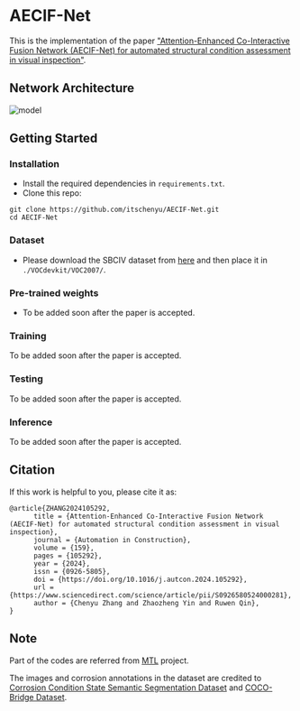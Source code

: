 # AECIF-Net
This is the implementation of the paper ["Attention-Enhanced Co-Interactive Fusion Network (AECIF-Net) for automated structural condition assessment in visual inspection"](https://www.sciencedirect.com/science/article/abs/pii/S0926580524000281).

## Network Architecture
![model](https://user-images.githubusercontent.com/90736946/280549214-7f17fd8a-a172-489c-b92c-214b0d81f794.png)

## Getting Started
### Installation
* Install the required dependencies in `requirements.txt`.
* Clone this repo:
~~~~
git clone https://github.com/itschenyu/AECIF-Net.git
cd AECIF-Net
~~~~
### Dataset
* Please download the SBCIV dataset from [here](https://drive.google.com/drive/folders/1HLCUC8R9x3t-qB_t3NQ1XujMV43Axmv_?usp=share_link) and then place it in `./VOCdevkit/VOC2007/`.

### Pre-trained weights
* To be added soon after the paper is accepted.

### Training
To be added soon after the paper is accepted.

### Testing
To be added soon after the paper is accepted.

### Inference
To be added soon after the paper is accepted.

## Citation
If this work is helpful to you, please cite it as:
~~~~
@article{ZHANG2024105292,
      title = {Attention-Enhanced Co-Interactive Fusion Network (AECIF-Net) for automated structural condition assessment in visual inspection},
      journal = {Automation in Construction},
      volume = {159},
      pages = {105292},
      year = {2024},
      issn = {0926-5805},
      doi = {https://doi.org/10.1016/j.autcon.2024.105292},
      url = {https://www.sciencedirect.com/science/article/pii/S0926580524000281},
      author = {Chenyu Zhang and Zhaozheng Yin and Ruwen Qin},
}
~~~~
## Note
Part of the codes are referred from <a href="[https://github.com/bubbliiiing/hrnet-pytorch](https://github.com/itschenyu/Multitask-Learning-Bridge-Inspection/)">MTL</a> project.

The images and corrosion annotations in the dataset are credited to [Corrosion Condition State Semantic Segmentation Dataset](https://data.lib.vt.edu/articles/dataset/Corrosion_Condition_State_Semantic_Segmentation_Dataset/16624663/2) and [COCO-Bridge Dataset](https://data.lib.vt.edu/articles/dataset/COCO-Bridge_2021_Dataset/16624495/1).
